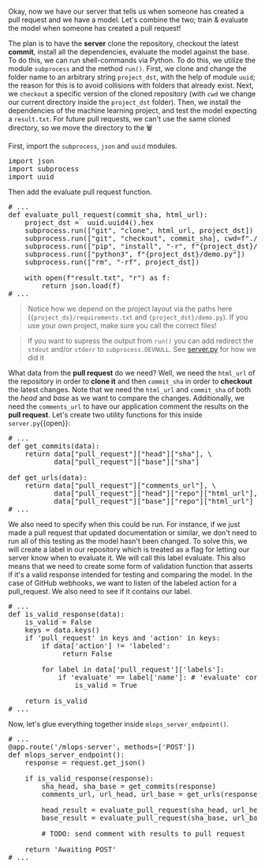 
Okay, now we have our server that tells us when someone has created a pull request and we have a model. Let's combine the two; train & evaluate the model when someone has created a pull request!

The plan is to have the __server__ clone the repository, checkout the latest __commit__, install all the dependencies, evaluate the model against the base. To do this, we can run shell-commands via Python. To do this, we utilize the module `subprocess` and the method `run()`. First, we clone and change the folder name to an arbitrary string `project_dst`, with the help of module `uuid`; the reason for this is to avoid collisions with folders that already exist. Next, we `checkout` a specific version of the cloned repository (with `cwd` we change our current directory inside the `project_dst` folder). Then, we install the dependencies of the machine learning project, and test the model expecting a `result.txt`. For future pull requests, we can't use the same cloned directory, so we move the directory to the 🗑️ ️️

First, import the `subprocess`, `json` and `uuid` modules.

<pre class="file" data-filename="server.py" data-target="prepend">
import json
import subprocess 
import uuid
</pre>

Then add the evaluate pull request function.
<pre class="file">
# ...
def evaluate_pull_request(commit_sha, html_url):
    project_dst =  uuid.uuid4().hex
    subprocess.run(["git", "clone", html_url, project_dst])
    subprocess.run(["git", "checkout", commit_sha], cwd=f"./{project_dst}")
    subprocess.run(["pip", "install", "-r", f"{project_dst}/requirements.txt"])
    subprocess.run(["python3", f"{project_dst}/demo.py"])
    subprocess.run(["rm", "-rf", project_dst])
    
    with open(f"result.txt", "r") as f:
        return json.load(f) 
# ...
</pre>

> Notice how we depend on the project layout via the paths here (`{project_ds}/requirements.txt` and `{project_dst}/demo.py`). If you use your own project, make sure you call the correct files!

> If you want to supress the output from `run()` you can add redirect the `stdout` and/or `stderr` to `subprocess.DEVNULL`. See [server.py](./code/server/server.py) for how we did it

What data from the __pull request__ do we need? Well, we need the `html_url` of the repository in order to __clone it__ and then `commit_sha` in order to __checkout__ the latest changes. Note that we need the `html_url`  and `commit_sha` of both the _head_ and _base_ as we want to compare the changes. Additionally, we need the `comments_url` to have our application comment the results on the __pull request__. Let's create two utility functions for this inside `server.py`{{open}}:


<pre class="file">
# ...
def get_commits(data):
    return data["pull_request"]["head"]["sha"], \
           data["pull_request"]["base"]["sha"]

def get_urls(data):
    return data["pull_request"]["comments_url"], \
           data["pull_request"]["head"]["repo"]["html_url"], \
           data["pull_request"]["base"]["repo"]["html_url"]
# ...
</pre>

We also need to specify when this could be run. For instance, if we just made a pull request that updated documentation or similar, we don't need to run all of this testing as the model hasn't been changed. To solve this, we will create a label in our repository which is treated as a flag for letting our server know when to evaluate it. We will call this label evaluate. This also means that we need to create some form of validation function that asserts if it's a valid response intended for testing and comparing the model. In the case of GitHub webhooks, we want to listen of the labeled action for a pull_request. We also need to see if it contains our label.

<pre class="file">
# ...
def is_valid_response(data):
    is_valid = False
    keys = data.keys()
    if 'pull_request' in keys and 'action' in keys:
        if data['action'] != 'labeled':
             return False 
        
        for label in data['pull_request']['labels']:
            if 'evaluate' == label['name']: # 'evaluate' corresponds to said label
                is_valid = True 

    return is_valid  
# ...
</pre>

Now, let's glue everything together inside `mlops_server_endpoint()`.

<pre class="file">
# ...
@app.route('/mlops-server', methods=['POST'])
def mlops_server_endpoint():
    response = request.get_json()

    if is_valid_response(response):
        sha_head, sha_base = get_commits(response)
        comments_url, url_head, url_base = get_urls(response)

        head_result = evaluate_pull_request(sha_head, url_head)
        base_result = evaluate_pull_request(sha_base, url_base)

        # TODO: send comment with results to pull request

    return 'Awaiting POST' 
# ...
</pre>